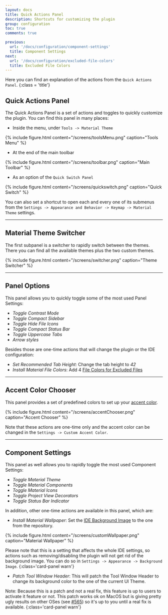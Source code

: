 ```yaml
---
layout: docs
title: Quick Actions Panel
description: Shortcuts for customizing the plugin
group: configuration
toc: true
comments: true

previous:
  url: '/docs/configuration/component-settings'
  title: Component Settings
next:
  url: '/docs/configuration/excluded-file-colors'
  title: Excluded File Colors
---
```


Here you can find an explanation of the actions from the `Quick Actions Panel`.
{:class = 'title'}

## Quick Actions Panel

The Quick Actions Panel is a set of actions and toggles to quickly customize the plugin. You can find this panel in many places:
- Inside the menu, under `Tools -> Material Theme`

{% include figure.html content="/screens/toolsMenu.png" caption="Tools Menu" %}

- At the end of the main toolbar

{% include figure.html content="/screens/toolbar.png" caption="Main Toolbar" %}

- As an option of the `Quick Switch Panel`

{% include figure.html content="/screens/quickswitch.png" caption="Quick Switch" %}

You can also set a shortcut to open each and every one of its submenus from the `Settings -> Appearance and Behavior -> Keymap -> Material Theme` settings.

----

## Material Theme Switcher

The first subpanel is a switcher to rapidly switch between the themes. There you can find all the available themes plus the two custom themes.

{% include figure.html content="/screens/switcher.png" caption="Theme Switcher" %}

-----

## Panel Options

This panel allows you to quickly toggle some of the most used Panel Settings:
- _Toggle Contrast Mode_
- _Toggle Compact Sidebar_
- _Toggle Hide File Icons_
- _Toggle Compact Status Bar_
- _Toggle Uppercase Tabs_
- _Arrow styles_

Besides those are one-time actions that will change the plugin or the IDE configuration:
- _Set Recommended Tab Height_: Change the tab height to _42_
- _Install Material File Colors_: Add 4 [File Colors for Excluded Files]({{site.baseurl}}/docs/configuration/excluded-file-colors)

-----

## Accent Color Chooser

This panel provides a set of predefined colors to set up your [accent color]({{site.baseurl}}/docs/configuration/accents).

{% include figure.html content="/screens/accentChooser.png" caption="Accent Chooser" %}

Note that these actions are one-time only and the accent color can be changed in the `Settings -> Custom Accent Color`.

-----

## Component Settings

This panel as well allows you to rapidly toggle the most used Component Settings:
- _Toggle Material Theme_
- _Toggle Material Components_
- _Toggle Material Icons_
- _Toggle Project View Decorators_
- _Toggle Status Bar Indicator_

In addition, other one-time actions are available in this panel, which are:
- _Install Material Wallpaper_: Set the [IDE Background Image](https://www.jetbrains.com/help/idea/setting-background-image.html) to the one from the repository.

{% include figure.html content="/screens/customWallpaper.png" caption="Material Wallpaper" %}

Please note that this is a setting that affects the whole IDE settings, so actions such as removing/disabling the plugin will not get rid of the background image. You can do so in `Settings -> Appearance -> Background Image`.
{:class='card-panel warn'}

- _Patch Tool Window Header_: This will patch the Tool Window Header to change its background color to the one of the current UI Theme.

Note: Because this is a patch and not a real fix, this feature is up to users to activate it feature or not. This patch works ok on MacOS but is giving pretty ugly results on other OSes (see [#565](https://github.com/ChrisRM/material-theme-jetbrains/issues/565)) so it's up to you until a real fix is available.
{:class='card-panel warn'}



